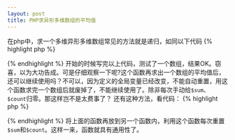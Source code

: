 ```yaml
---
layout: post
title: PHP求异形多维数组的平均值
---
```

在php中，求一个多维异形多维数组常见的方法就是递归，如同以下代码
{% highlight php %}
<?php 
$count=0;$sum=0;
function avgarr($arr)
{
    global $sum,$count;              //全局变量
    foreach ($arr as $value) {      //循环遍历数组
        if (is_array($value)) {
            avgarr($value);         //递归
        }
        elseif (is_int($value)) {
            $sum+=$value;
            $count++;
        }
    }
    return $sum/$count;             //返回平均值
}
?>
{% endhighlight %}
开始的时候写完以上代码，测试了一个数组，结果OK。窃喜，以为大功告成。可是仔细观察一下呢?这个函数再求出一个数组的平均值后，还可以继续使用吗？不可以，因为定义的全局变量已经改变，不能自动重置，用这个函数求完一个数组后就废掉了，不能继续使用了。除非每次手动给`$sum`、`$count`归零。那这样岂不是太费事了？
还有这种方法，看代码：
{% highlight php %}
<?php 
function avgarr2($arr){
    $count=0;$sum=0;
    echo avgarr($arr);
}
?>
{% endhighlight %}
将上面的函数再放到另一个函数内，利用这个函数每次重置`$sum`和`$count`。这样一来，函数就具有通用性了。